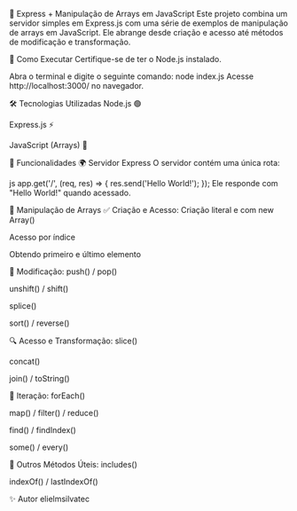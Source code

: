 🚀 Express + Manipulação de Arrays em JavaScript
Este projeto combina um servidor simples em Express.js com uma série de exemplos de manipulação de arrays em JavaScript. Ele abrange desde criação e acesso até métodos de modificação e transformação.

📌 Como Executar
Certifique-se de ter o Node.js instalado.

Abra o terminal e digite o seguinte comando:
node index.js
Acesse http://localhost:3000/ no navegador.

🛠️ Tecnologias Utilizadas
Node.js 🟢

Express.js ⚡

JavaScript (Arrays) 🔢

🧩 Funcionalidades
🌍 Servidor Express
O servidor contém uma única rota:

js
app.get('/', (req, res) => {
    res.send('Hello World!');
});
Ele responde com "Hello World!" quando acessado.

🔄 Manipulação de Arrays
✅ Criação e Acesso:
Criação literal e com new Array()

Acesso por índice

Obtendo primeiro e último elemento

🎨 Modificação:
push() / pop()

unshift() / shift()

splice()

sort() / reverse()

🔍 Acesso e Transformação:
slice()

concat()

join() / toString()

🔁 Iteração:
forEach()

map() / filter() / reduce()

find() / findIndex()

some() / every()

🔎 Outros Métodos Úteis:
includes()

indexOf() / lastIndexOf()

✨ Autor
elielmsilvatec